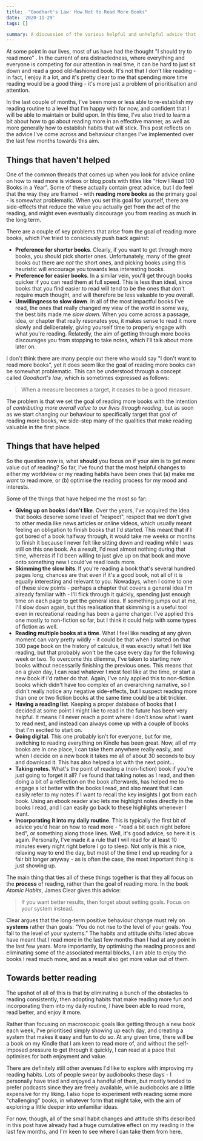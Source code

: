 ```yaml
---
title:  "Goodhart's Law: How Not to Read More Books"
date: '2020-11-29'
tags: []

summary: A discussion of the various helpful and unhelpful advice that I've come across in my quest to develop my reading habit.
---
```


At some point in our lives, most of us have had the thought "I should try to read more" . In the current of era distractedness, where everything and everyone is competing for our attention in real time, it can be hard to just sit down and read a good old-fashioned book. It's not that I don't like reading - in fact, I enjoy it a lot, and it's pretty clear to me that spending more time reading would be a good thing - it's more just a problem of prioritisation and attention.

In the last couple of months, I've been more or less able to re-establish my reading routine to a level that I'm happy with for now, and confident that I will be able to maintain or build upon.  In this time, I've also tried to learn a bit about how to go about reading more in an effective manner, as well as more generally how to establish habits that will stick. This post reflects on the advice I've come across and behaviour changes I've implemented over the last few months towards this aim.

## Things that haven't helped

One of the common threads that comes up when you look for advice online on how to read more is videos or blog posts with titles like "How I Read 100 Books in a Year". Some of these actually contain great advice, but I do feel that the way they are framed - with **reading more books** as the primary goal - is somewhat problematic. When you set this goal for yourself, there are side-effects that reduce the value you actually get from the act of the reading, and might even eventually discourage you from reading as much in the long term.

There are a couple of key problems that arise from the goal of reading more books, which I've tried to consciously push back against:

* **Preference for shorter books**. Clearly, if you want to get through more books, you should pick shorter ones. Unfortunately, many of the great books out there are *not* the short ones, and picking books using this heuristic will encourage you towards less interesting books.
* **Preference for easier books**. In a similar vein, you'll get through books quicker if you can read them at full speed. This is less than ideal, since books that you find easier to read will tend to be the ones that don't require much thought, and will therefore be less valuable to you overall.
* **Unwillingness to slow down**. In all of the most impactful books I've read, the ones that really changed my view of the world in some way, the best bits made me *slow down*. When you come across a passage, idea, or chapter that really resonates you, it makes sense to read it more slowly and deliberately, giving yourself time to properly engage with what you're reading. Relatedly, the aim of getting through more books discourages you from stopping to take notes, which I'll talk about more later on.

I don't think there are many people out there who would say "I don't want to read more books", yet it does seem like the goal of reading more books can be somewhat problematic. This can be understood through a concept called *Goodhart's law*, which is sometimes expressed as follows:

> When a measure becomes a target, it ceases to be a good measure.

The problem is that we set the goal of reading more books with the intention of *contributing more overall value to our lives through reading*, but as soon as we start changing our behaviour to specifically target that goal of reading more books, we side-step many of the qualities that make reading valuable in the first place.

## Things that have helped

So the question now is, what __should__ you focus on if your aim is to get more value out of reading? So far, I've found that the most helpful changes to either my worldview or my reading habits have been ones that (a) make me *want* to read more, or (b) optimise the reading process for my mood and interests.

Some of the things that have helped me the most so far:
* **Giving up on books I don't like**. Over the years, I've acquired the idea that books deserve some level of "respect", respect that we don't give to other media like news articles or online videos, which usually meant feeling an obligation to finish books that I'd started. This meant that if I got bored of a book halfway through, it would take me weeks or months to finish it because I never felt like sitting down and reading while I was still on this one book. As a result, I'd read almost nothing during that time, whereas if I'd been willing to just give up on that book and move onto something new I could've read loads more.
* **Skimming the slow bits**. If you're reading a book that's several hundred pages long, chances are that even if it's a good book, not all of it is equally interesting and relevant to you. Nowadays, when I come to one of these slow points - perhaps a chapter that covers a general idea I'm already familiar with - I'll flick through it quickly, spending just enough time on each page to get the general idea. If something jumps out at me, I'll slow down again, but this realisation that skimming is a useful tool even in recreational reading has been a game changer. I've applied this one mostly to non-fiction so far, but I think it could help with some types of fiction as well.
* **Reading multiple books at a time**. What I feel like reading at any given moment can vary pretty wildly - it could be that when I started on that 300 page book on the history of calculus, it was exactly what I felt like reading, but that probably won't be the case every day for the following week or two. To overcome this dilemma, I've taken to starting new books without necessarily finishing the previous ones. This means that on a given day, I can read whatever I most feel like at the time, or start a new book if I'd rather do that. Again, I've only applied this to non-fiction books which didn't have too complex of an overarching narrative, so I didn't really notice any negative side-effects, but I suspect reading more than one or two fiction books at the same time could be a bit trickier.  
* **Having a reading list**. Keeping a proper database of books that I decided at some point I might like to read in the future has been very helpful. It means I'll never reach a point where I don't know what I want to read next, and instead can always come up with a couple of books that I'm excited to start on.
* **Going digital**. This one probably isn't for everyone, but for me, switching to reading everything on Kindle has been great. Now, all of my books are in one place, I can take them anywhere really easily, and when I decide on a new book it takes me all of about 30 seconds to buy and download it. This has also helped a lot with the next point...
* **Taking notes**. What's the point of reading a (non-fiction) book if you're just going to forget it all? I've found that taking notes as I read, and then doing a bit of a reflection on the book afterwards, has helped me to engage a lot better with the books I read, and also meant that I can easily refer to my notes if I want to recall the key insights I got from each book. Using an ebook reader also lets me highlight notes directly in the books I read, and I can easily go back to these highlights whenever I want.
* **Incorporating it into my daily routine**. This is typically the first bit of advice you'd hear on how to read more - "read a bit each night before bed", or something along those lines. Well, it's good advice, so here it is again. Personally, I've made it a rule that I will read for at least 10 minutes every night right before I go to sleep. Not only is this a nice, relaxing way to end the day, but most of the time I end up reading for a fair bit longer anyway - as is often the case, the most important thing is just showing up.

The main thing that ties all of these things together is that they all focus on the **process** of reading, rather than the goal of reading more. In the book *Atomic Habits*, James Clear gives this advice:

> If you want better results, then forget about setting goals. Focus on your system instead.

Clear argues that the long-term positive behaviour change must rely on **systems** rather than goals: "You do not rise to the level of your goals. You fall to the level of your systems.” The habits and attitude shifts listed above have meant that I read more in the last few months than I had at any point in the last few years. More importantly, by optimising the reading process and eliminating some of the associated mental blocks, I am able to enjoy the books I read much more, and as a result also get more value out of them.

## Towards better reading

The upshot of all of this is that by eliminating a bunch of the obstacles to reading consistently, then adopting habits that make reading more fun and incorporating them into my daily routine, I have been able to read more, read better, and enjoy it more.

Rather than focusing on macroscopic goals like getting through a new book each week, I've prioritised simply showing up each day, and creating a system that makes it easy and fun to do so. At any given time, there will be a book on my Kindle that I am keen to read more of, and without the self-imposed pressure to get through it quickly, I can read at a pace that optimises for both enjoyment and value.

There are definitely still other avenues I'd like to explore with improving my reading habits. Lots of people swear by audiobooks these days - I personally have tried and enjoyed a handful of them, but mostly tended to prefer podcasts since they are freely available, while audiobooks are a little expensive for my liking. I also hope to experiment with reading some more "challenging" books, in whatever form that might take, with the aim of exploring a little deeper into unfamiliar ideas.

For now, though, all of the small habit changes and attitude shifts described in this post have already had a huge cumulative effect on my reading in the last few months, and I'm keen to see where I can take them from here.
